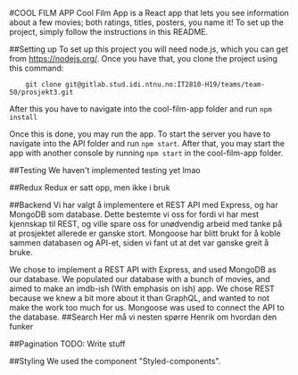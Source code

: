 #COOL FILM APP
Cool Film App is a React app that lets you see information about a few movies; both ratings, titles, posters, you name it! To set up the project, simply follow the instructions in this README.

##Setting up
To set up this project you will need node.js, which you can get from https://nodejs.org/. Once you have that, you clone the project using this command:
```
    git clone git@gitlab.stud.idi.ntnu.no:IT2810-H19/teams/team-50/prosjekt3.git
```

After this you have to navigate into the cool-film-app folder and run ```npm install```

Once this is done, you may run the app. To start the server you have to navigate into the API folder and run ```npm start```. After that, you may start the app with another console by running ```npm start``` in the cool-film-app folder.

##Testing
We haven't implemented testing yet lmao

##Redux
Redux er satt opp, men ikke i bruk

##Backend
Vi har valgt å implementere et REST API med Express, og har MongoDB som database. Dette bestemte vi oss for fordi vi har mest kjennskap til REST, og ville spare oss for unødvendig arbeid med tanke på at prosjektet allerede er ganske stort. Mongoose har blitt brukt for å koble sammen databasen og API-et, siden vi fant ut at det var ganske greit å bruke.

We chose to implement a REST API with Express, and used MongoDB as our database. We populated our database with a bunch of movies, and aimed to make an imdb-ish (With emphasis on ish) app. We chose REST because we knew a bit more about it than GraphQL, and wanted to not make the work too much for us. Mongoose was used to connect the API to the database.
##Search
Her må vi nesten spørre Henrik om hvordan den funker

##Pagination
TODO: Write stuff

##Styling
We used the component "Styled-components". 
